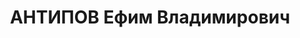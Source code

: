 ---
title: АНТИПОВ Ефим Владимирович
description: '1895 р. н., м. Окниця, теп. Молдова, прож. м. Вінниця, українець, із
  селян, освіта незакінчена вища, агроном, одруж.

  Арешт. 18.09.1937. Звинувач. за ст. 54-7, 8, 11 КК УРСР. За вироком Верховного суду
  СРСР розстріляний 25.11.1937.

  Реабіл. 05.06.1958.'
---